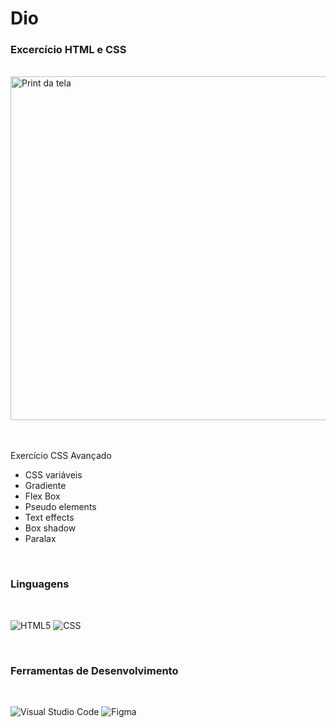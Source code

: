 <html>
<head></head>
<body>

# Dio

### Excercício HTML e CSS
<br>

<img src="https://github.com/LillyButterfly/trilha-css-desafio-01-main/assets/88951197/3ac980d8-d4dc-48c9-8406-4e749c963ab8" min-width="500px" max-width="800px" width="550px" align="center" alt="Print da tela">

<br>
<br>
<br>

<p>Exercício CSS Avançado</p>

<ul>
<li>CSS variáveis</li>
<li>Gradiente</li>
<li>Flex Box</li>
<li>Pseudo elements</li>
<li>Text effects</li>
<li>Box shadow</li>
<li>Paralax</li>
</ul>

<br>

### Linguagens

<br>

  ![HTML5](https://img.shields.io/badge/-HTML5-333333?style=flat&logo=HTML5)
  ![CSS](https://img.shields.io/badge/-CSS-333333?style=flat&logo=CSS3&logoColor=1572B6)
  <!-- ![React](https://img.shields.io/badge/-React-333333?style=flat&logo=react)
  ![MySQL](https://img.shields.io/badge/-MySQL-333333?style=flat&logo=mysql) -->

 <br/>
 
### Ferramentas de Desenvolvimento

<br>

  ![Visual Studio Code](https://img.shields.io/badge/-Visual%20Studio%20Code-333333?style=flat&logo=visual-studio-code&logoColor=007ACC)
  ![Figma](https://img.shields.io/badge/-Figma-333333?style=flat&logo=figma&logoColor=007ACC)



<body>
</html>


